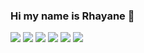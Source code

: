 ### Hi my name is Rhayane 👋

![](https://media1.tenor.com/m/fSFHaHqqyhgAAAAC/blair-waldorf.gif)
![](https://media1.tenor.com/m/dLpnPn9pKjAAAAAd/katniss-everdeen-katniss.gif)
![](https://media1.tenor.com/m/L06vybJFesoAAAAC/barbie-movie-waving.gif)
![](https://media1.tenor.com/m/iT12DXVBLl8AAAAC/koopagode.gif)
![](https://media1.tenor.com/m/S018MEZBPikAAAAC/blair-waldorf.gif)
![](https://media1.tenor.com/m/GuwefRb2-r4AAAAd/edward-and-bella-bella-vampire.gif)
